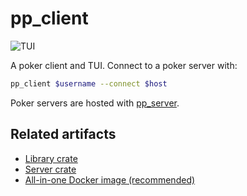 # pp_client

![TUI][0]

A poker client and TUI. Connect to a poker server with:

```bash
pp_client $username --connect $host
```

Poker servers are hosted with [pp_server][2].

## Related artifacts

- [Library crate][1]
- [Server crate][2]
- [All-in-one Docker image (recommended)][3]

[0]: https://github.com/theOGognf/private_poker/blob/main/assets/tui.png?raw=true
[1]: https://crates.io/crates/private_poker
[2]: https://crates.io/crates/pp_server
[3]: https://hub.docker.com/r/ognf/poker
